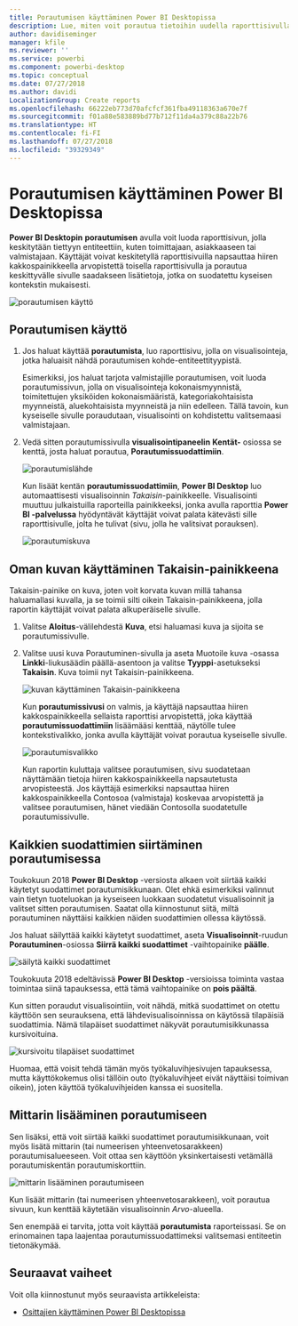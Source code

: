 ```yaml
---
title: Porautumisen käyttäminen Power BI Desktopissa
description: Lue, miten voit porautua tietoihin uudella raporttisivulla Power BI Desktopissa
author: davidiseminger
manager: kfile
ms.reviewer: ''
ms.service: powerbi
ms.component: powerbi-desktop
ms.topic: conceptual
ms.date: 07/27/2018
ms.author: davidi
LocalizationGroup: Create reports
ms.openlocfilehash: 66222eb773d70afcfcf361fba49118363a670e7f
ms.sourcegitcommit: f01a88e583889bd77b712f11da4a379c88a22b76
ms.translationtype: HT
ms.contentlocale: fi-FI
ms.lasthandoff: 07/27/2018
ms.locfileid: "39329349"
---
```

# <a name="use-drillthrough-in-power-bi-desktop"></a>Porautumisen käyttäminen Power BI Desktopissa
**Power BI Desktopin** **porautumisen** avulla voit luoda raporttisivun, jolla keskitytään tiettyyn entiteettiin, kuten toimittajaan, asiakkaaseen tai valmistajaan. Käyttäjät voivat keskitetyllä raporttisivuilla napsauttaa hiiren kakkospainikkeella arvopistettä toisella raporttisivulla ja porautua keskittyvälle sivulle saadakseen lisätietoja, jotka on suodatettu kyseisen kontekstin mukaisesti.

![porautumisen käyttö](media/desktop-drillthrough/drillthrough_01.png)

## <a name="using-drillthrough"></a>Porautumisen käyttö
1. Jos haluat käyttää **porautumista**, luo raporttisivu, jolla on visualisointeja, jotka haluaisit nähdä porautumisen kohde-entiteettityypistä. 

    Esimerkiksi, jos haluat tarjota valmistajille porautumisen, voit luoda porautumissivun, jolla on visualisointeja kokonaismyynnistä, toimitettujen yksiköiden kokonaismääristä, kategoriakohtaisista myynneistä, aluekohtaisista myynneistä ja niin edelleen. Tällä tavoin, kun kyseiselle sivulle poraudutaan, visualisointi on kohdistettu valitsemaasi valmistajaan.

2. Vedä sitten porautumissivulla **visualisointipaneelin** **Kentät-** osiossa se kenttä, josta haluat porautua, **Porautumissuodattimiin**.

    ![porautumislähde](media/desktop-drillthrough/drillthrough_02.png)

    Kun lisäät kentän **porautumissuodattimiin**, **Power BI Desktop** luo automaattisesti visualisoinnin *Takaisin*-painikkeelle. Visualisointi muuttuu julkaistuilla raporteilla painikkeeksi, jonka avulla raporttia **Power BI -palvelussa** hyödyntävät käyttäjät voivat palata kätevästi sille raporttisivulle, jolta he tulivat (sivu, jolla he valitsivat porauksen).

    ![porautumiskuva](media/desktop-drillthrough/drillthrough_03.png)

## <a name="use-your-own-image-for-a-back-button"></a>Oman kuvan käyttäminen Takaisin-painikkeena    
 Takaisin-painike on kuva, joten voit korvata kuvan millä tahansa haluamallasi kuvalla, ja se toimii silti oikein Takaisin-painikkeena, jolla raportin käyttäjät voivat palata alkuperäiselle sivulle.

1. Valitse **Aloitus**-välilehdestä **Kuva**, etsi haluamasi kuva ja sijoita se porautumissivulle.
2. Valitse uusi kuva Porautuminen-sivulla ja aseta Muotoile kuva -osassa **Linkki**-liukusäädin päällä-asentoon ja valitse **Tyyppi**-asetukseksi **Takaisin**. Kuva toimii nyt Takaisin-painikkeena.

    ![kuvan käyttäminen Takaisin-painikkeena](media/desktop-drillthrough/drillthrough_05.png)

    Kun **porautumissivusi** on valmis, ja käyttäjä napsauttaa hiiren kakkospainikkeella sellaista raporttisi arvopistettä, joka käyttää **porautumissuodattimiin** lisäämääsi kenttää, näytölle tulee kontekstivalikko, jonka avulla käyttäjät voivat porautua kyseiselle sivulle.

    ![porautumisvalikko](media/desktop-drillthrough/drillthrough_04.png)

    Kun raportin kuluttaja valitsee porautumisen, sivu suodatetaan näyttämään tietoja hiiren kakkospainikkeella napsautetusta arvopisteestä. Jos käyttäjä esimerkiksi napsauttaa hiiren kakkospainikkeella Contosoa (valmistaja) koskevaa arvopistettä ja valitsee porautumisen, hänet viedään Contosolla suodatetulle porautumissivulle.

## <a name="pass-all-filters-in-drillthrough"></a>Kaikkien suodattimien siirtäminen porautumisessa

Toukokuun 2018 **Power BI Desktop** -versiosta alkaen voit siirtää kaikki käytetyt suodattimet porautumisikkunaan. Olet ehkä esimerkiksi valinnut vain tietyn tuoteluokan ja kyseiseen luokkaan suodatetut visualisoinnit ja valitset sitten porautumisen. Saatat olla kiinnostunut siitä, miltä porautuminen näyttäisi kaikkien näiden suodattimien ollessa käytössä.

Jos haluat säilyttää kaikki käytetyt suodattimet, aseta **Visualisoinnit**-ruudun **Porautuminen**-osiossa **Siirrä kaikki suodattimet** -vaihtopainike **päälle**. 

![säilytä kaikki suodattimet](media/desktop-drillthrough/drillthrough_06.png)

Toukokuuta 2018 edeltävissä **Power BI Desktop** -versioissa toiminta vastaa toimintaa siinä tapauksessa, että tämä vaihtopainike on **pois päältä**.

Kun sitten poraudut visualisointiin, voit nähdä, mitkä suodattimet on otettu käyttöön sen seurauksena, että lähdevisualisoinnissa on käytössä tilapäisiä suodattimia. Nämä tilapäiset suodattimet näkyvät porautumisikkunassa kursivoituina. 

![kursivoitu tilapäiset suodattimet](media/desktop-drillthrough/drillthrough_07.png)

Huomaa, että voisit tehdä tämän myös työkaluvihjesivujen tapauksessa, mutta käyttökokemus olisi tällöin outo (työkaluvihjeet eivät näyttäisi toimivan oikein), joten käyttöä työkaluvihjeiden kanssa ei suositella.

## <a name="add-a-measure-to-drillthrough"></a>Mittarin lisääminen porautumiseen

Sen lisäksi, että voit siirtää kaikki suodattimet porautumisikkunaan, voit myös lisätä mittarin (tai numeerisen yhteenvetosarakkeen) porautumisalueeseen. Voit ottaa sen käyttöön yksinkertaisesti vetämällä porautumiskentän porautumiskorttiin. 

![mittarin lisääminen porautumiseen](media/desktop-drillthrough/drillthrough_08.png)

Kun lisäät mittarin (tai numeerisen yhteenvetosarakkeen), voit porautua sivuun, kun kenttää käytetään visualisoinnin *Arvo*-alueella.

Sen enempää ei tarvita, jotta voit käyttää **porautumista** raporteissasi. Se on erinomainen tapa laajentaa porautumissuodattimeksi valitsemasi entiteetin tietonäkymää.

## <a name="next-steps"></a>Seuraavat vaiheet

Voit olla kiinnostunut myös seuraavista artikkeleista:

* [Osittajien käyttäminen Power BI Desktopissa](desktop-slicers.md)

